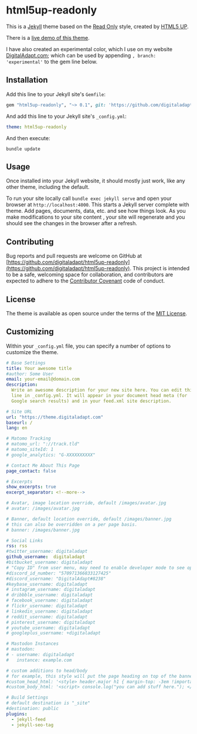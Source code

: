 # html5up-readonly

This is a [Jekyll](https://jekyllrb.com/) theme based on the [Read Only](https://html5up.net/read-only) style, created by [HTML5 UP](https://html5up.net/).

There is a [live demo of this theme](https://theme.digitaladapt.com/).

I have also created an experimental color, which I use on my website [DigitalAdapt.com](https://www.digitaladapt.com/); which can be used by appending `, branch: 'experimental'` to the gem line below.

## Installation

Add this line to your Jekyll site's `Gemfile`:

```ruby
gem "html5up-readonly", "~> 0.1", git: 'https://github.com/digitaladapt/html5up-readonly'
```

And add this line to your Jekyll site's `_config.yml`:

```yaml
theme: html5up-readonly
```

And then execute:
```shell
bundle update
```

## Usage

Once installed into your Jekyll website, it should mostly just work, like any other theme, including the default.

To run your site locally call `bundle exec jekyll serve` and open your browser at `http://localhost:4000`. This starts a Jekyll server complete with theme. Add pages, documents, data, etc. and see how things look. As you make modifications to your site content , your site will regenerate and you should see the changes in the browser after a refresh.

## Contributing

Bug reports and pull requests are welcome on GitHub at [https://github.com/digitaladapt/html5up-readonly](https://github.com/digitaladapt/html5up-readonly). This project is intended to be a safe, welcoming space for collaboration, and contributors are expected to adhere to the [Contributor Covenant](http://contributor-covenant.org) code of conduct.

## License

The theme is available as open source under the terms of the [MIT License](https://opensource.org/licenses/MIT).

## Customizing

Within your `_config.yml` file, you can specify a number of options to customize the theme.

```yaml
# Base Settings
title: Your awesome title
#author: Some User
email: your-email@domain.com
description:
  Write an awesome description for your new site here. You can edit this
  line in _config.yml. It will appear in your document head meta (for
  Google search results) and in your feed.xml site description.

# Site URL
url: "https://theme.digitaladapt.com"
baseurl: /
lang: en

# Matomo Tracking
# matomo_url: "://track.tld"
# matomo_siteId: 1
# google_analytics: "G-XXXXXXXXXX"

# Contact Me About This Page
page_contact: false

# Excerpts
show_excerpts: true
excerpt_separator: <!--more-->

# Avatar, image location override, default /images/avatar.jpg
# avatar: /images/avatar.jpg

# Banner, default location override, default /images/banner.jpg
# this can also be overridden on a per page basis.
# banner: /images/banner.jpg

# Social Links
rss: rss
#twitter_username: digitaladapt
github_username:  digitaladapt
#bitbucket_username: digitaladapt
# "Copy ID" from user menu, may need to enable developer mode to see option
#discord_id_number: "570971366833127425"
#discord_username: "DigitalAdapt#8238"
#keybase_username: digitaladapt
# instagram_username: digitaladapt
# dribbble_username: digitaladapt
# facebook_username: digitaladapt
# flickr_username: digitaladapt
# linkedin_username: digitaladapt
# reddit_username: digitaladapt
# pinterest_username: digitaladapt
# youtube_username: digitaladapt
# googleplus_username: +digitaladapt

# Mastodon Instances
# mastodon:
# - username: digitaladapt
#   instance: example.com

# custom additions to head/body
# for example, this style will put the page heading on top of the banner image.
#custom_head_html: '<style> header.major h1 { margin-top: -3em !important; position: relative; } </style>'
#custom_body_html: '<script> console.log("you can add stuff here."); </script>'

# Build Settings
# default destination is "_site"
#destination: public
plugins:
  - jekyll-feed
  - jekyll-seo-tag
```
